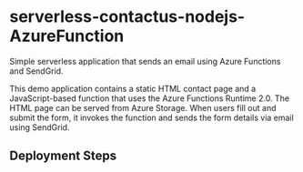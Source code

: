 # serverless-contactus-nodejs-AzureFunction
Simple serverless application that sends an email using Azure Functions and SendGrid.

This demo application contains a static HTML contact page and a JavaScript-based function that uses the Azure Functions Runtime 2.0. The HTML page can be served from Azure Storage. When users fill out and submit the form, it invokes the function and sends the form details via email using SendGrid.
> 
## Deployment Steps

